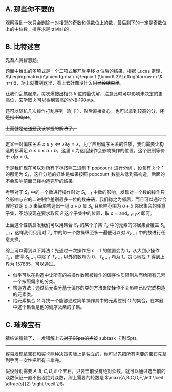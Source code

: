 ## A. 那些你不要的

观察得到一次只会删除一对相邻的奇数和偶数位上的数，最后剩下的一定是奇数位上的中位数，排序求是 $\text{trivial}$ 的。

## B. 比特迷宫

鬼畜人类智慧题。

题面中给出的多项式是一个二项式展开后平移 $a$ 位后的结果，根据 $\text{Lucas}$ 定理，$\begin{pmatrix}n\\m\end{pmatrix}\equiv 1 (\bmod\ 2)\Leftrightarrow m \& n=n$，场上就推到这里，看上去好像没什么用~~已经结束里~~。

让我们乱搞起来，每次爆搜出相邻 $k$ 位的最优解，注意此时可以影响未决定的更高位，玄学取 $k$ 可以得到较高的分~~指 100pts~~。

还可以随机几次操作打乱序列（防卡），然后直接贪心，也可以拿到较高的分，~~还是指 100pts~~。

~~上面就是这道题我该掌握的解法了。~~

---

定义一对偏序关系 $x\le y \Leftrightarrow x\&y=x$，为了应用偏序关系的性质，我们需要让构造的都满足 $a\le x \le a+b$，这里 $x$ 为这组操作会影响操作的位置，这个限制等价于 $a|b=0$。

于是我们现在可以对所有下标按照二进制下 $\operatorname{popcount}$ 进行分组 ，设含有 $k$ 个 $1$ 的那组为 $S_k$，这样分组的好处是如果按照 $\operatorname{popcount}$ 数量从低到高构造，后面的不会影响前面已经构造完毕的结果。

考察对于 $S_k$ 中的一个数进行操作时对 $S_{k-1}$ 中数的影响，发现对一个数的操作只会影响与它的二进制位差别最多一位的数~~废话~~，我们称之为邻居，而且可以通过合理地钦定 $a,b$ 来简单构造出一组 $a+b\in S_k$ 且影响范围为 $a+b$ 邻居集合的任意子集，不妨设现在要求取反 $P$ 这个子集中的位置，取 $a=\operatorname{and}_{x\in P} x$ 即可。

上面这个性质启发我们可以用集合 $S_k$ 的某个子集 $T_k$ 中的元素的邻居集合覆盖 $S_{k-1}$，这样我们只用对 $T_k$ 中的每一个数操纵至多一遍便可以对 $S_{k-1}$ 中的数进行任意变换。

综上可以得到以下算法：先通过一次操作把 $n-1$ 的位置变为 $1$，从大到小操作 $T_k$，使得 $S_{k-1}$ 中除了 $T_{k-1}$ 以外的数均为 $0$，$T_{k-1}$ 均为 $1$。贪心地找 $T$ 得到上界为 $157885$，可以通过。

* 似乎可以在构造中让所有的被操作数都被操作的偏序性质限制从而给所有元素一个按照偏序的分类。
* 构造方法：通过给元素分基于偏序的类的方法来使操作不会影响已经完成构造的元素类。
* 给元素集合 $G$ 寻找一个能够通过简单操作其中的元素控制 $G$ 的集合，在本题中这个集合是他的偏序父亲的子集。

## C. 璀璨宝石

猜结论猜错了，一发错解上去~~对了65pts的点~~被 $\text{subtask}$ 卡到 5pts。

---

容易发现拿宝石和买卡两种决策实际上是独立的，你可以先把所有需要的宝石先拿到手再一次性把所有卡拿完。

假设分别需要 $A,B,C,D,E$ 个宝石，只要当前没有绝对众数，就可以通过选当前的众数保证一直不出现绝对众数，综上需要的轮数是 $\max\{A,B,C,D,E,\left \lceil \dfrac{s}{2} \right \rceil \}$。

